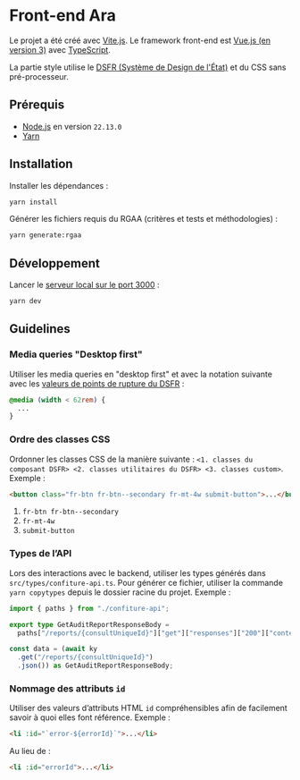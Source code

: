 # Front-end Ara

Le projet a été créé avec [Vite.js](https://vitejs.dev/). Le framework front-end est [Vue.js (en version 3)](https://vuejs.org/) avec [TypeScript](https://www.typescriptlang.org/).

La partie style utilise le [DSFR (Système de Design de l'État)](https://www.systeme-de-design.gouv.fr/) et du CSS sans pré-processeur.

## Prérequis

- [Node.js](https://nodejs.org) en version `22.13.0`
- [Yarn](https://yarnpkg.com)

## Installation

Installer les dépendances :

```sh
yarn install
```

Générer les fichiers requis du RGAA (critères et tests et méthodologies) :

```sh
yarn generate:rgaa
```

## Développement

Lancer le [serveur local sur le port 3000](http://localhost:3000) :

```sh
yarn dev
```

## Guidelines

### Media queries "Desktop first"

Utiliser les media queries en "desktop first" et avec la notation suivante avec les [valeurs de points de rupture du DSFR](https://www.systeme-de-design.gouv.fr/elements-d-interface/fondamentaux-techniques/grille-et-points-de-rupture) :

```css
@media (width < 62rem) {
  ...
}
```

### Ordre des classes CSS

Ordonner les classes CSS de la manière suivante : `<1. classes du composant DSFR> <2. classes utilitaires du DSFR> <3. classes custom>`. Exemple :

```html
<button class="fr-btn fr-btn--secondary fr-mt-4w submit-button">...</button>
```

1. `fr-btn fr-btn--secondary`
2. `fr-mt-4w`
3. `submit-button`

### Types de l’API

Lors des interactions avec le backend, utiliser les types générés dans `src/types/confiture-api.ts`. Pour générer ce fichier, utiliser la commande `yarn copytypes` depuis le dossier racine du projet. Exemple :

```typescript
import { paths } from "./confiture-api";

export type GetAuditReportResponseBody =
  paths["/reports/{consultUniqueId}"]["get"]["responses"]["200"]["content"]["application/json"];

const data = (await ky
  .get("/reports/{consultUniqueId}")
  .json()) as GetAuditReportResponseBody;
```

### Nommage des attributs `id`

Utiliser des valeurs d’attributs HTML `id` compréhensibles afin de facilement savoir à quoi elles font référence. Exemple :

```html
<li :id="`error-${errorId}`">...</li>
```

Au lieu de :

```html
<li :id="errorId">...</li>
```
